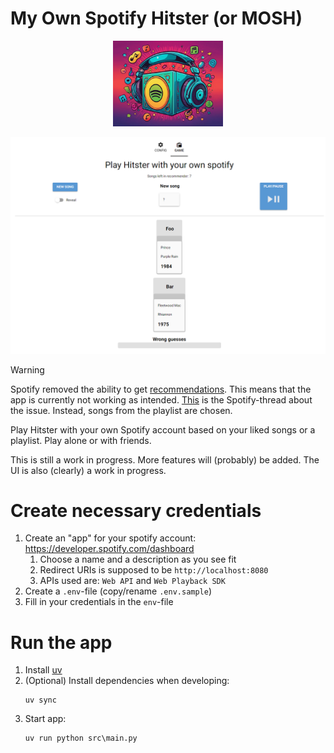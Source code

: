 # My Own Spotify Hitster (or MOSH)
<p align="center">
<img src="image.png" width="35%">
</p>

![Interface](example_interface.png)
> [!WARNING]
> Spotify removed the ability to get [recommendations](https://developer.spotify.com/documentation/web-api/reference/get-recommendations).
> This means that the app is currently not working as intended. [This](https://community.spotify.com/t5/Spotify-for-Developers/Changes-to-Web-API/td-p/6540414) is the Spotify-thread about the issue.
> Instead, songs from the playlist are chosen.

Play Hitster with your own Spotify account based on your liked songs or a playlist.
Play alone or with friends.

This is still a work in progress. More features will (probably) be added.
The UI is also (clearly) a work in progress.

# Create necessary credentials
1. Create an "app" for your spotify account: https://developer.spotify.com/dashboard
   1. Choose a name and a description as you see fit
   2. Redirect URIs is supposed to be `http://localhost:8080`
   3. APIs used are: `Web API` and `Web Playback SDK`
2. Create a `.env`-file (copy/rename `.env.sample`)
3. Fill in your credentials in the `env`-file

# Run the app
1. Install [uv](https://docs.astral.sh/uv/getting-started/installation/)
2. (Optional) Install dependencies when developing:
   ```shell
   uv sync
   ```
3. Start app:
   ```shell
   uv run python src\main.py
   ```
